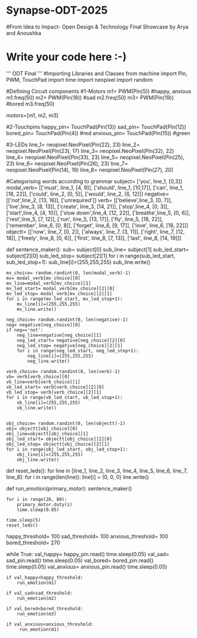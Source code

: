 # Synapse-ODT-2025
#From Idea to Impact- Open Design &amp; Technology Final Showcase by Arya and Anoushka

# Write your code here :-)
''' ODT Final '''
#Importing Libraries and Classes
from machine import Pin, PWM, TouchPad
import time
import neopixel
import random

#Defining Circuit components
#1-Motors
m1= PWM(Pin(5)) #happy, anxious
m1.freq(50)
m2= PWM(Pin(18)) #sad
m2.freq(50)
m3= PWM(Pin(19)) #bored
m3.freq(50)

motors=[m1, m2, m3]

#2-Touchpins
happy_pin= TouchPad(Pin(13))
sad_pin= TouchPad(Pin(12))
bored_pin= TouchPad(Pin(4)) #red
anxious_pin= TouchPad(Pin(15)) #green

#3-LEDs
line_1= neopixel.NeoPixel(Pin(22), 23)
line_2= neopixel.NeoPixel(Pin(23), 17)
line_3= neopixel.NeoPixel(Pin(32), 22)
line_4= neopixel.NeoPixel(Pin(33), 23)
line_5= neopixel.NeoPixel(Pin(25), 23)
line_6= neopixel.NeoPixel(Pin(26), 23)
line_7= neopixel.NeoPixel(Pin(14), 19)
line_8= neopixel.NeoPixel(Pin(27), 20)

#Categorising words according to grammar
subject= ['you', line_1, [0,3]]
modal_verb= [['must', line_1, [4, 9]], ['should', line_1, [10,17]], ['can', line_1, [18, 22]], ['could', line_2, [0, 5]], ['would', line_2, [6, 12]]]
negative= [['not',line_2, [13, 16]], ['unrequired']]
verb= [['believe',line_3, [0, 7]], ['live',line_3, [8, 13]], ['create', line_3, [14, 21]], ['stop',line_4, [0, 3]], ['start',line_4, [4, 10]], ['slow down',line_4, [12, 22]], ['breathe',line_5, [0, 6]], ['rest',line_5, [7, 12]], ['run', line_5, [13, 17]], ['fly', line_5, [18, 22]], ['remember', line_6, [0, 8]], ['forget', line_6, [9, 17]], ['love', line_6, [18, 22]]]
objectt= [['now', line_7, [0, 2]], ['always', line_7, [3, 11]], ['right', line_7, [12, 18]], ['freely', line_8, [0, 6]], ['first', line_8, [7, 13]], ['last', line_8, [14, 19]]]






def sentence_maker():
    sub= subject[0]
    sub_line= subject[1]
    sub_led_start= subject[2][0]
    sub_led_stop= subject[2][1]
    for i in range(sub_led_start, sub_led_stop+1):
        sub_line[i]=(255,255,255)
        sub_line.write()

    mv_choice= random.randint(0, len(modal_verb)-1)
    mv= modal_verb[mv_choice][0]
    mv_line=modal_verb[mv_choice][1]
    mv_led_start= modal_verb[mv_choice][2][0]
    mv_led_stop= modal_verb[mv_choice][2][1]
    for i in range(mv_led_start, mv_led_stop+1):
        mv_line[i]=(255,255,255)
        mv_line.write()

    neg_choice= random.randint(0, len(negative)-1)
    neg= negative[neg_choice][0]
    if neg=='not':
        neg_line=negative[neg_choice][1]
        neg_led_start= negative[neg_choice][2][0]
        neg_led_stop= negative[neg_choice][2][1]
        for i in range(neg_led_start, neg_led_stop+1):
            neg_line[i]=(255,255,255)
            neg_line.write()

    verb_choice= random.randint(0, len(verb)-1)
    vb= verb[verb_choice][0]
    vb_line=verb[verb_choice][1]
    vb_led_start= verb[verb_choice][2][0]
    vb_led_stop= verb[verb_choice][2][1]
    for i in range(vb_led_start, vb_led_stop+1):
        vb_line[i]=(255,255,255)
        vb_line.write()


    obj_choice= random.randint(0, len(objectt)-1)
    obj= objectt[obj_choice][0]
    obj_line=objectt[obj_choice][1]
    obj_led_start= objectt[obj_choice][2][0]
    obj_led_stop= objectt[obj_choice][2][1]
    for i in range(obj_led_start, obj_led_stop+1):
        obj_line[i]=(255,255,255)
        obj_line.write()


def reset_leds():
    for line in [line_1, line_2, line_3, line_4, line_5, line_6, line_7, line_8]:
        for i in range(len(line)):
            line[i] = (0, 0, 0)
            line.write()

def run_emotion(primary_motor):
    sentence_maker()

    for i in range(26, 80):
        primary_motor.duty(i)
        time.sleep(0.05)

    time.sleep(5)
    reset_leds()



happy_threshold= 100
sad_threshold= 100
anxious_threshold= 100
bored_threshold= 270


while True:
    val_happy= happy_pin.read()
    time.sleep(0.05)
    val_sad= sad_pin.read()
    time.sleep(0.05)
    val_bored= bored_pin.read()
    time.sleep(0.05)
    val_anxious= anxious_pin.read()
    time.sleep(0.05)

    if val_happy<happy_threshold:
        run_emotion(m1)

    if val_sad<sad_threshold:
        run_emotion(m2)

    if val_bored<bored_threshold:
        run_emotion(m3)

    if val_anxious<anxious_threshold:
         run_emotion(m1)
